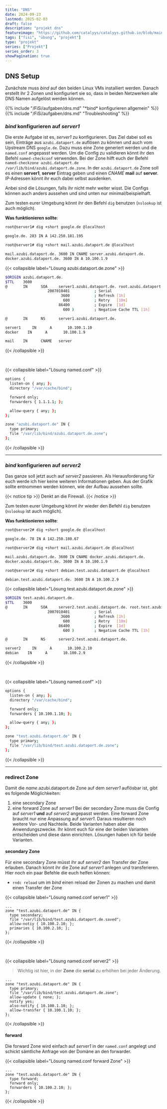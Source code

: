 ```yaml
---
title: "DNS"
date: 2024-09-23
lastmod: 2025-02-03
draft: false
description: "projekt dns"
featureimage: "https://github.com/catalyys/catalyys.github.io/blob/main/assets/azubi_umgebung_setup.svg?raw=true"
tags: ["fisi", "übung", "projekt"]
type: "projekt"
series: ["Projekt"]
series_order: 3
showPagination: true
---
```


## DNS Setup

Zunächste muss *bind* auf den beiden Linux VMs installiert werden. Danach erstellt ihr 2 Zonen und konfiguriert sie so, dass in beiden Netzwerken alle DNS Namen aufgelöst werden können.

{{% include "/FiSi/aufgaben/dns.md" "\*bind\* konfigurieren allgemein" %}}
{{% include "/FiSi/aufgaben/dns.md" "Troubleshooting" %}}

### *bind* konfigurieren auf *server1*

Die erste Aufgabe ist es, *server1* zu konfigurieren. Das Ziel dabei soll es sein, Einträge aus `azubi.dataport.de` auflösen zu können und auch vom Upstream DNS `google.de`. Dazu muss eine Zone generiert werden und die `named.conf` angepasst werden.
Um die Config zu validieren könnt ihr den Befehl `named-checkconf` verwenden. Bei der Zone hilft euch der Befehl `named-checkzone azubi.dataport.de /var/lib/bind/azubi.dataport.de.zone`.
In der `azubi.dataport.de` Zone soll es einen **server1**, **server** Eintrag geben und einen *CNAME* **mail** auf **server**.
IP-Adressen könnt ihr euch dabei selbst ausdenken.

Anbei sind die Lösungen, falls ihr nicht mehr weiter wisst. Die Configs können auch anders aussehen und sind unten nur minimal/beispielhaft.

Zum testen eurer Umgebung könnt ihr den Befehl `dig` benutzen (`nslookup` ist auch möglich).

**Was funktionieren sollte**:
```bash
root@server1# dig +short google.de @localhost

google.de. 283 IN A 142.250.181.195
```

```bash
root@server1# dig +short mail.azubi.dataport.de @localhost

mail.azubi.dataport.de. 3600 IN CNAME server.azubi.dataport.de.
docker.azubi.dataport.de. 3600 IN A 10.100.1.9
```

{{< collapsible label="Lösung azubi.dataport.de.zone" >}}
```bash
$ORIGIN azubi.dataport.de.
$TTL    3600
@       IN      SOA     server1.azubi.dataport.de. root.azubi.dataport.de. (
                   2007010401           ; Serial
                         3600           ; Refresh [1h]
                          600           ; Retry   [10m]
                        86400           ; Expire  [1d]
                          600 )         ; Negative Cache TTL [1h]

@       IN      NS      server1.azubi.dataport.de.

server1     IN      A       10.100.1.10
docker    IN      A       10.100.1.9

mail    IN      CNAME   server
```
{{< /collapsible >}}

<br>

{{< collapsible label="Lösung named.conf" >}}

```bash
options {
  listen-on { any; };
  directory "/var/cache/bind";

  forward only;
  forwarders { 1.1.1.1; };

  allow-query { any; };
};

zone "azubi.dataport.de" IN {
  type primary;
  file "/var/lib/bind/azubi.dataport.de.zone";
};
```

{{< /collapsible >}}

---

### *bind* konfigurieren auf *server2*

Das ganze soll jetzt auch auf *server2* passieren. Als Herausforderung für euch werde ich hier keine weiteren Informationen geben. Aus der Grafik sollte entnommen werden können, wie der Aufbau aussehen sollte.

{{< notice tip >}}
Denkt an die Firewall.
{{< /notice >}}

Zum testen eurer Umgebung könnt ihr wieder den Befehl `dig` benutzen (`nslookup` ist auch möglich).

**Was funktionieren sollte**:
```bash
root@server2# dig +short google.de @localhost

google.de. 78 IN A 142.250.180.67
```

```bash
root@server2# dig +short mail.azubi.dataport.de @localhost

mail.azubi.dataport.de. 3600 IN CNAME docker.azubi.dataport.de.
docker.azubi.dataport.de. 3600 IN A 10.100.1.9
```

```bash
root@server2# dig +short debian.test.azubi.dataport.de @localhost

debian.test.azubi.dataport.de. 3600 IN A 10.100.2.9
```

{{< collapsible label="Lösung test.azubi.dataport.de.zone" >}}

```bash
$ORIGIN test.azubi.dataport.de.
$TTL    3600
@       IN      SOA     server2.test.azubi.dataport.de. root.test.azubi.dataport.de. (
                   2007010401           ; Serial
                         3600           ; Refresh [1h]
                          600           ; Retry   [10m]
                        86400           ; Expire  [1d]
                          600 )         ; Negative Cache TTL [1h]

@       IN      NS      server2.test.azubi.dataport.de.

server2     IN      A       10.100.2.10
debian    IN      A       10.100.2.9
```

{{< /collapsible >}}

<br>

{{< collapsible label="Lösung named.conf" >}}

```bash
options {
  listen-on { any; };
  directory "/var/cache/bind";

  forward only;
  forwarders { 10.100.1.10; };

  allow-query { any; };
};

zone "test.azubi.dataport.de" IN {
  type primary;
  file "/var/lib/bind/test.azubi.dataport.de.zone";
};
```

{{< /collapsible >}}

---

### redirect Zone

Damit die *name*.azubi.dataport.de Zone auf dem *server1* auflösbar ist, gibt es folgende Möglichkeiten:
1. eine secondary Zone
2. eine forward Zone auf *server1*
Bei der secondary Zone muss die Config auf *server1* **und** auf *server2* angepasst werden. Eine forward Zone braucht nur eine Anpassung auf *server1*. Daraus resultieren noch weitere Vor- und Nachteile. Beide Varianten haben aber die Anwendungszwecke.
Ihr könnt euch für eine der beiden Varianten entscheiden und diese dann einrichten. Lösungen haben ich für beide Varianten.

#### secondary Zone

Für eine secondary Zone müsst ihr auf *server2* den Transfer der Zone erlauben. Danach könnt ihr die Zone auf *server1* anlegen und transferieren.
Hier noch ein paar Befehle die euch helfen können:
- `rndc reload` um im *bind* einen reload der Zonen zu machen und damit einen Transfer der Zone

{{< collapsible label="Lösung named.conf server1" >}}
```zone
...
zone "test.azubi.dataport.de" IN {
  type secondary;
  file "/var/lib/bind/test.azubi.dataport.de.saved";
  allow-notiy { 10.100.2.10; };
  primaries { 10.100.2.10; };
};
```

{{< /collapsible >}}

<br>

{{< collapsible label="Lösung named.conf server2" >}}
>Wichtig ist hier, in der **Zone** die **serial** zu erhöhen bei jeder Änderung.

```zone
...
zone "test.azubi.dataport.de" IN {
  type primary;
  file "/var/lib/bind/test.azubi.dataport.de.zone";
  allow-update { none; };
  notify yes;
  also-notify { 10.100.1.10; };
  allow-transfer { 10.100.1.10; };
};
```

{{< /collapsible >}}

#### forward

Die forward Zone wird einfach auf *server1* in der `named.conf` angelegt und schickt sämtliche Anfrage von der Domäne an den forwarder. 


{{< collapsible label="Lösung named.conf forward Zone" >}}

```bind
...
zone "test.azubi.dataport.de" IN {
  type forward;
  forward only;
  forwarders { 10.100.2.10; };
};
```

{{< /collapsible >}}



